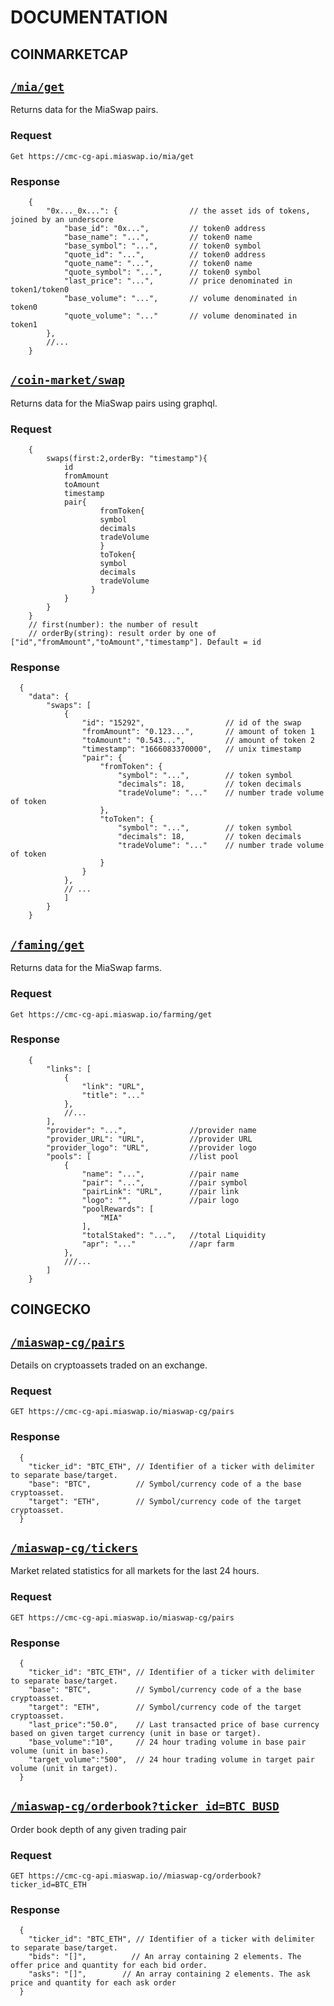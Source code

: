 # DOCUMENTATION
    


## COINMARKETCAP
## [`/mia/get`](https://cmc-cg-api.miaswap.io/mia/get)
Returns data for the MiaSwap pairs.

### Request 
`Get https://cmc-cg-api.miaswap.io/mia/get`

### Response 
```json5
    {
        "0x..._0x...": {                // the asset ids of tokens, joined by an underscore
            "base_id": "0x...",         // token0 address
            "base_name": "...",         // token0 name
            "base_symbol": "...",       // token0 symbol
            "quote_id": "...",          // token0 address
            "quote_name": "...",        // token0 name
            "quote_symbol": "...",      // token0 symbol
            "last_price": "...",        // price denominated in token1/token0
            "base_volume": "...",       // volume denominated in token0
            "quote_volume": "..."       // volume denominated in token1
        },
        //...
    }
```
## [`/coin-market/swap`](https://cmc-cg-api.miaswap.io/miaswap-cg/coin-market/swap)
Returns data for the MiaSwap pairs using graphql.
### Request
```json5
    {
        swaps(first:2,orderBy: "timestamp"){
            id
            fromAmount
            toAmount
            timestamp
            pair{
                    fromToken{
                    symbol
                    decimals
                    tradeVolume
                    }
                    toToken{
                    symbol
                    decimals
                    tradeVolume
                  }
            }
        }
    }
    // first(number): the number of result
    // orderBy(string): result order by one of ["id","fromAmount","toAmount","timestamp"]. Default = id
```
### Response
```json5
  {
    "data": {
        "swaps": [
            {
                "id": "15292",                  // id of the swap
                "fromAmount": "0.123...",       // amount of token 1
                "toAmount": "0.543...",         // amount of token 2
                "timestamp": "1666083370000",   // unix timestamp
                "pair": {
                    "fromToken": {
                        "symbol": "...",        // token symbol
                        "decimals": 18,         // token decimals
                        "tradeVolume": "..."    // number trade volume of token
                    },
                    "toToken": {
                        "symbol": "...",        // token symbol
                        "decimals": 18,         // token decimals
                        "tradeVolume": "..."    // number trade volume of token
                    }
                }
            },
            // ...
            ]
        }
    }
```

## [`/faming/get`](https://cmc-cg-api.miaswap.io/farming/get)
Returns data for the MiaSwap farms.

### Request 
`Get https://cmc-cg-api.miaswap.io/farming/get`

### Response 
```json5
    {
        "links": [
            {
                "link": "URL",
                "title": "..."
            },
            //...
        ],
        "provider": "...",              //provider name
        "provider_URL": "URL",          //provider URL
        "provider_logo": "URL",         //provider logo
        "pools": [                      //list pool
            {
                "name": "...",          //pair name
                "pair": "...",          //pair symbol
                "pairLink": "URL",      //pair link
                "logo": "",             //pair logo
                "poolRewards": [
                    "MIA"
                ],
                "totalStaked": "...",   //total Liquidity
                "apr": "..."            //apr farm
            },
            ///...
        ]
    }
```



## COINGECKO

## [`/miaswap-cg/pairs`](https://cmc-cg-api.miaswap.io/miaswap-cg/pairs)
Details on cryptoassets traded on an exchange.
### Request
`GET https://cmc-cg-api.miaswap.io/miaswap-cg/pairs`
### Response
```json5
  {
    "ticker_id": "BTC_ETH", // Identifier of a ticker with delimiter to separate base/target.
    "base": "BTC",          // Symbol/currency code of a the base cryptoasset.
    "target": "ETH",        // Symbol/currency code of the target cryptoasset.
  }
```
## [`/miaswap-cg/tickers`](https://cmc-cg-api.miaswap.io/miaswap-cg/tickers)
Market related statistics for all markets for the last 24 hours.
### Request
`GET https://cmc-cg-api.miaswap.io/miaswap-cg/pairs`
### Response
```json5
  {
    "ticker_id": "BTC_ETH", // Identifier of a ticker with delimiter to separate base/target.
    "base": "BTC",          // Symbol/currency code of a the base cryptoasset.
    "target": "ETH",        // Symbol/currency code of the target cryptoasset.
    "last_price":"50.0",    // Last transacted price of base currency based on given target currency (unit in base or target).
    "base_volume":"10",     // 24 hour trading volume in base pair volume (unit in base).
    "target_volume":"500",  // 24 hour trading volume in target pair volume (unit in target).
  }
```
## [`/miaswap-cg/orderbook?ticker_id=BTC_BUSD`](https://cmc-cg-api.miaswap.io/miaswap-cg/pairs)
Order book depth of any given trading pair
### Request
`GET https://cmc-cg-api.miaswap.io//miaswap-cg/orderbook?ticker_id=BTC_ETH`
### Response
```json5
  {
    "ticker_id": "BTC_ETH", // Identifier of a ticker with delimiter to separate base/target.
    "bids": "[]",          // An array containing 2 elements. The offer price and quantity for each bid order.
    "asks": "[]",        // An array containing 2 elements. The ask price and quantity for each ask order
  }
```
